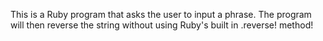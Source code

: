 This is a Ruby program that asks the user to input a phrase. The program will then reverse the string without using Ruby's built in .reverse! method!

